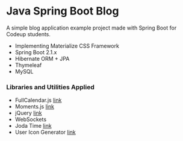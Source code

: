 # Java Spring Boot Blog
A simple blog application example project made with Spring Boot for Codeup students.

- Implementing Materialize CSS Framework
- Spring Boot 2.1.x
- Hibernate ORM + JPA
- Thymeleaf
- MySQL
 
### Libraries and Utilities Applied

- FullCalendar.js [link](https://fullcalendar.io/)
- Moments.js [link](https://momentjs.com/)
- jQuery [link](https://jquery.com/)
- WebSockets
- Joda Time [link](https://www.joda.org/joda-time/)
- User Icon Generator [link](https://github.com/fmendozaro/user-icon-generator)
